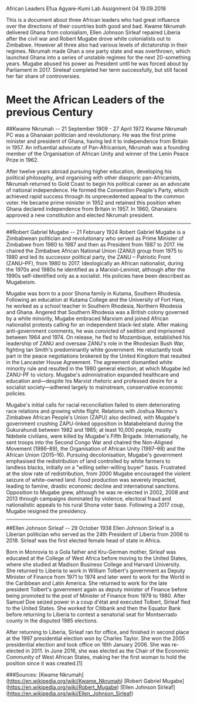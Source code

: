 African Leaders
Efua Agyare-Kumi
Lab Assignment 04
19.09.2018

This is a document about three African leaders who had great influence over the directions of their countries both good and bad. Kwame Nkrumah delivered Ghana from colonialism, Ellen Johnson Sirleaf repaired Liberia after the civil war and Robert Mugabe drove white colonialists out to Zimbabwe. However all three also had various levels of dictatorship in their regimes. Nkrumah made Ghan a one party state and was overthrown, which launched Ghana into a series of unstable regimes for the next 20-something years. Mugabe abused his power as President until he was forced about by Parliament in 2017. Sireleaf completed her term successfully, but still faced her fair share of controversies. 

# Meet the African Leaders of the previous Century

##Kwame Nkrumah -- 21 September 1909 - 27 April 1972
Kwame Nkrumah PC was a Ghanaian politician and revolutionary. 
He was the first prime minister and president of Ghana, having led it to independence from Britain in 1957. 
An influential advocate of Pan-Africanism, Nkrumah was a founding member of the Organisation of African Unity and winner of the Lenin Peace Prize in 1962.

After twelve years abroad pursuing higher education, developing his political philosophy, and organising with other diasporic pan-Africanists, Nkrumah returned to Gold Coast to begin his political career as an advocate of national independence. He formed the Convention People's Party, which achieved rapid success through its unprecedented appeal to the common voter. 
He became prime minister in 1952 and retained this position when Ghana declared independence from Britain in 1957. 
In 1960, Ghanaians approved a new constitution and elected Nkrumah president.

********

##Robert Gabriel Mugabe -- 21 February 1924
Robert Gabriel Mugabe is a Zimbabwean politician and revolutionary who served as Prime Minister of Zimbabwe from 1980 to 1987 and then as President from 1987 to 2017. He chaired the Zimbabwe African National Union (ZANU) group from 1975 to 1980 and led its successor political party, the ZANU – Patriotic Front (ZANU–PF), from 1980 to 2017. Ideologically an African nationalist, during the 1970s and 1980s he identified as a Marxist–Leninist, although after the 1990s self-identified only as a socialist. His policies have been described as Mugabeism.

Mugabe was born to a poor Shona family in Kutama, Southern Rhodesia. 
Following an education at Kutama College and the University of Fort Hare, he worked as a school teacher in Southern Rhodesia, Northern Rhodesia and Ghana. 
Angered that Southern Rhodesia was a British colony governed by a white minority, Mugabe embraced Marxism and joined African nationalist protests calling for an independent black-led state. 
After making anti-government comments, he was convicted of sedition and imprisoned between 1964 and 1974. On release, he fled to Mozambique, established his leadership of ZANU and oversaw ZANU's role in the Rhodesian Bush War, fighting Ian Smith's predominantly white government. 
He reluctantly took part in the peace negotiations brokered by the United Kingdom that resulted in the Lancaster House Agreement. The agreement dismantled white minority rule and resulted in the 1980 general election, at which Mugabe led ZANU-PF to victory. Mugabe's administration expanded healthcare and education and—despite his Marxist rhetoric and professed desire for a socialist society—adhered largely to mainstream, conservative economic policies.

Mugabe's initial calls for racial reconciliation failed to stem deteriorating race relations and growing white flight. 
Relations with Joshua Nkomo's Zimbabwe African People's Union (ZAPU) also declined, with Mugabe's government crushing ZAPU-linked opposition in Matabeleland during the Gukurahundi between 1982 and 1985; at least 10,000 people, mostly Ndebele civilians, were killed by Mugabe's Fifth Brigade. 
Internationally, he sent troops into the Second Congo War and chaired the Non-Aligned Movement (1986–89), the Organisation of African Unity (1997–98) and the African Union (2015–16). 
Pursuing decolonisation, Mugabe's government emphasised the redistribution of land controlled by white farmers to landless blacks, initially on a "willing seller-willing buyer" basis. Frustrated at the slow rate of redistribution, from 2000 Mugabe encouraged the violent seizure of white-owned land. Food production was severely impacted, leading to famine, drastic economic decline and international sanctions. 
Opposition to Mugabe grew, although he was re-elected in 2002, 2008 and 2013 through campaigns dominated by violence, electoral fraud and nationalistic appeals to his rural Shona voter base. 
Following a 2017 coup, Mugabe resigned the presidency.

********* 
##Ellen Johnson Sirleaf -- 29 October 1938
Ellen Johnson Sirleaf is a Liberian politician who served as the 24th President of Liberia from 2006 to 2018. 
Sirleaf was the first elected female head of state in Africa.

Born in Monrovia to a Gola father and Kru-German mother, Sirleaf was educated at the College of West Africa before moving to the United States, where she studied at Madison Business College and Harvard University. 
She returned to Liberia to work in William Tolbert's government as Deputy Minister of Finance from 1971 to 1974 and later went to work for the World in the Caribbean and Latin America. 
She returned to work for the late president Tolbert's government again as deputy minister of Finance before being promoted to the post of Minister of Finance from 1979 to 1980. 
After Samuel Doe seized power in a coup d'état and executed Tolbert, Sirleaf fled to the United States. 
She worked for Citibank and then the Equator Bank before returning to Liberia to contest a senatorial seat for Montserrado county in the disputed 1985 elections.

After returning to Liberia, Sirleaf ran for office, and finished in second place at the 1997 presidential election won by Charles Taylor. 
She won the 2005 presidential election and took office on 16th January 2006. 
She was re-elected in 2011. 
In June 2016, she was elected as the Chair of the Economic Community of West African States, making her the first woman to hold the position since it was created.[1]

###Sources: 
[Kwame Nkrumah] (https://en.wikipedia.org/wiki/Kwame_Nkrumah)
[Robert Gabriel Mugabe] (https://en.wikipedia.org/wiki/Robert_Mugabe)
[Ellen Johnson Sirleaf] (https://en.wikipedia.org/wiki/Ellen_Johnson_Sirleaf)




